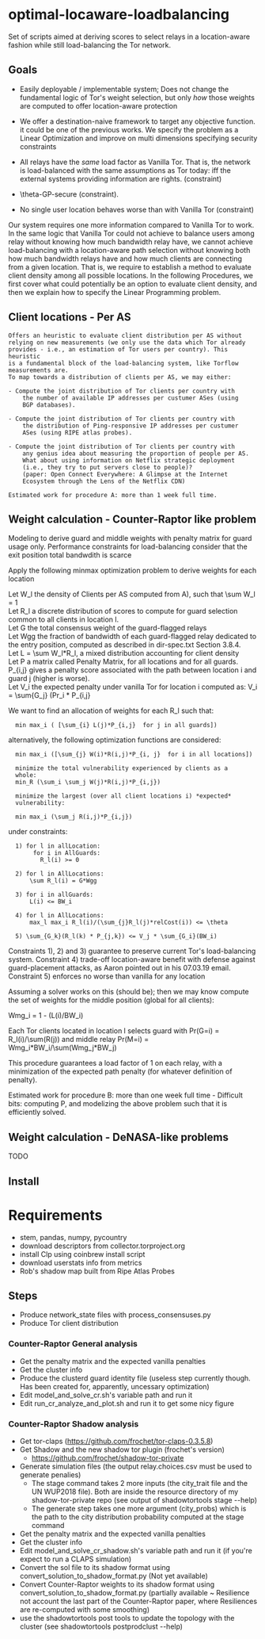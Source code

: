 # optimal-locaware-loadbalancing

Set of scripts aimed at deriving scores to select relays in a
location-aware fashion while still load-balancing the
Tor network.

## Goals

  - Easily deployable / implementable system; Does not change the
    fundamental logic of Tor's weight selection, but only *how*
    those weights are computed to offer location-aware protection

  - We offer a destination-naive framework to target any objective function. it
    could be one of the previous works. We specify the problem as a Linear
    Optimization and improve on multi dimensions specifying security constraints

  - All relays have the *same* load factor as Vanilla Tor. That is, the network
    is load-balanced with the same assumptions as Tor today: iff the external
    systems providing information are rights. (constraint)
  
  - \theta-GP-secure (constraint).

  - No single user location behaves worse than with Vanilla Tor (constraint)

Our system requires one more information compared to Vanilla Tor to work. In the
same logic that Vanilla Tor could not achieve to balance users among relay
without knowing how much bandwidth relay have, we cannot achieve load-balancing
with a location-aware path selection without knowing both how much bandwidth
relays have and how much clients are connecting from a given location. That is,
we require to establish a method to evaluate client density among all possible
locations. In the following Procedures, we first cover what could potentially be
an option to evaluate client density, and then we explain how to specify the
Linear Programming problem.

## Client locations - Per AS

    Offers an heuristic to evaluate client distribution per AS without
    relying on new measurements (we only use the data which Tor already
    provides - i.e., an estimation of Tor users per country). This heuristic
    is a fundamental block of the load-balancing system, like Torflow
    measurements are.
    To map towards a distribution of clients per AS, we may either:  

    - Compute the joint distribution of Tor clients per country with
        the number of available IP addresses per custumer ASes (using
        BGP databases).  

    - Compute the joint distribution of Tor clients per country with
        the distribution of Ping-responsive IP addresses per custumer
        ASes (using RIPE atlas probes). 

    - Compute the joint distribution of Tor clients per country with
        any genius idea about measuring the proportion of people per AS.
        What about using information on Netflix strategic deployment
        (i.e., they try to put servers close to people)?
        (paper: Open Connect Everywhere: A Glimpse at the Internet
        Ecosystem through the Lens of the Netflix CDN)
  
    Estimated work for procedure A: more than 1 week full time.  

  
## Weight calculation - Counter-Raptor like problem

   Modeling to derive guard and middle weights with penalty matrix for
   guard usage only.
   Performance constraints for load-balancing consider that the exit
   position total bandwdith is scarce

   Apply the following minmax optimization problem to derive weights for each
     location  

   Let W_l the density of Clients per AS computed from A), such that
   \sum W_l = 1  
   Let R_l a discrete distribution of scores to compute for guard selection
   common to all clients in location l.  
   Let G the total consensus weight of the guard-flagged relays  
   Let Wgg the fraction of bandwidth of each guard-flagged relay
   dedicated to the entry position, computed as described in
   dir-spec.txt Section 3.8.4.  
   Let L = \sum W_l\*R_l, a mixed distribution accounting for client density  
   Let P a matrix called Penalty Matrix, for all locations and for all guards.
   P\_{i,j} gives a penalty score associated with the path between location i
   and guard j (higher is worse).  
   Let V_i the expected penalty under vanilla Tor for location i computed as:
   V_i = \sum{G_j} (Pr_i * P_{i,j}

   We want to find an allocation of weights for each R_l such that:

      min max_i ( [\sum_{i} L(j)*P_{i,j}  for j in all guards])
  
   alternatively, the following optimization functions are considered:
      
      min max_i ([\sum_{j} W(i)*R(i,j)*P_{i, j}  for i in all locations])
      
      minimize the total vulnerability experienced by clients as a
      whole:
      min_R (\sum_i \sum_j W(j)*R(i,j)*P_{i,j})
      
      minimize the largest (over all client locations i) *expected*
      vulnerability:
  
      min max_i (\sum_j R(i,j)*P_{i,j}) 
   
   under constraints:
      
      1) for l in allLocation:
           for i in AllGuards:
             R_l(i) >= 0
      
      2) for l in AllLocations:
          \sum R_l(i) = G*Wgg
      
      3) for i in allGuards:
          L(i) <= BW_i

      4) for l in AllLocations:
          max_l max_i R_l(i)/(\sum_{j}R_l(j)*relCost(i)) <= \theta
      
      5) \sum_{G_k}(R_l(k) * P_{j,k}) <= V_j * \sum_{G_i}(BW_i) 
 
  Constraints 1), 2) and 3) guarantee to preserve current Tor's
load-balancing system. Constraint 4) trade-off location-aware benefit with
defense against guard-placement attacks, as Aaron pointed out in his
07.03.19 email. Constraint 5) enforces no worse than vanilla for any location

  Assuming a solver works on this (should be); then we may know compute
the set of weights for the middle position (global for all clients):

  Wmg_i = 1 - (L(i)/BW_i)

  Each Tor clients located in location l selects guard with Pr(G=i) = R_l(i)/\sum(R(j)) and
middle relay Pr(M=i) = Wmg_i\*BW_i/\sum(Wmg_j\*BW_j)

  This procedure guarantees a load factor of 1 on each relay, with a
minimization of the expected path penalty (for whatever definition of penalty).

  Estimated work for procedure B: more than one week full time -
Difficult bits: computing P, and modelizing the above problem such
that it is efficiently solved.

## Weight calculation - DeNASA-like problems

TODO



## Install 

# Requirements 

- stem, pandas, numpy, pycountry
- download descriptors from collector.torproject.org
- install Clp using coinbrew install script
- download userstats info from metrics
- Rob's shadow map built from Ripe Atlas Probes

## Steps

- Produce network_state files with process_consensuses.py 
- Produce Tor client distribution

### Counter-Raptor General analysis 

- Get the penalty matrix and the expected vanilla penalties
- Get the cluster info
- Produce the clusterd guard identity file (useless step currently
  though. Has been created for, apparently, uncessary optimization)
- Edit model_and_solve_cr.sh's variable path and run it
- Edit run_cr_analyze_and_plot.sh and run it to get some nicy figure

### Counter-Raptor Shadow analysis

- Get tor-claps (https://github.com/frochet/tor-claps-0.3.5.8)
- Get Shadow and the new shadow tor plugin (frochet's version)
  - https://github.com/frochet/shadow-tor-private
- Generate simulation files (the output relay.choices.csv must be used
  to generate penalies)
  - The stage command takes 2 more inputs (the city_trait file and the
    UN WUP2018 file). Both are inside the resource directory of my
    shadow-tor-private repo (see output of shadowtortools stage --help)
  - The generate step takes one more argument (city_probs) which is the
    path to the city distribution probability computed at the stage
    command
- Get the penalty matrix and the expected vanilla penalties
- Get the cluster info
- Edit model_and_solve_cr_shadow.sh's variable path and run it (if
  you're expect to run a CLAPS simulation)
- Convert the sol file to its shadow format using
  convert_solution_to_shadow_format.py (Not yet available)
- Convert Counter-Raptor weights to its shadow format using
  convert_solution_to_shadow_format.py (partially available ~ Resilience
  not account the last part of the Counter-Raptor paper, where
  Resiliences are re-computed with some smoothing)
- use the shadowtortools post tools to update the topology with the
  cluster (see shadowtortools postprodclust --help)

